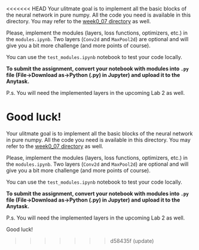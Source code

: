 <<<<<<< HEAD
Your ulitmate goal is to implement all the basic blocks of the neural network in pure numpy. All the code you need is available in this directory. You may refer to the [week0_07 directory](https://github.com/girafe-ai/ml-course/tree/22f_basic/week0_07_intro_to_DL) as well.

Please, implement the modules (layers, loss functions, optimizers, etc.) in the `modules.ipynb`. Two layers (`Conv2d` and `MaxPool2d`) are optional and will give you a bit more challenge (and more points of course).

You can use the `test_modules.ipynb` notebook to test your code locally.

__To submit the assignment, convert your notebook with modules into `.py` file (File->Download as->Python (.py) in Jupyter) and upload it to the Anytask.__

P.s. You will need the implemented layers in the upcoming Lab 2 as well. 

Good luck!
=======
Your ulitmate goal is to implement all the basic blocks of the neural network in pure numpy. All the code you need is available in this directory. You may refer to the [week0_07 directory](https://github.com/girafe-ai/ml-course/tree/22f_basic/week0_07_intro_to_DL) as well.

Please, implement the modules (layers, loss functions, optimizers, etc.) in the `modules.ipynb`. Two layers (`Conv2d` and `MaxPool2d`) are optional and will give you a bit more challenge (and more points of course).

You can use the `test_modules.ipynb` notebook to test your code locally.

__To submit the assignment, convert your notebook with modules into `.py` file (File->Download as->Python (.py) in Jupyter) and upload it to the Anytask.__

P.s. You will need the implemented layers in the upcoming Lab 2 as well. 

Good luck!
>>>>>>> d58435f (update)
